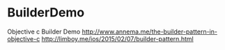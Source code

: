 # BuilderDemo
Objective c Builder Demo
http://www.annema.me/the-builder-pattern-in-objective-c
http://limboy.me/ios/2015/02/07/builder-pattern.html
